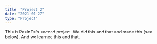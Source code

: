 ```yaml
---
title: "Project 2"
date: "2021-01-27"
type: "Project"
---
```


This is ResInDe's second project. We did this and that and made this (see below). And we learned this and that.